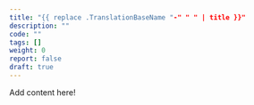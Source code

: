 ```yaml
---
title: "{{ replace .TranslationBaseName "-" " " | title }}"
description: ""
code: ""
tags: []
weight: 0
report: false
draft: true
---
```


Add content here!